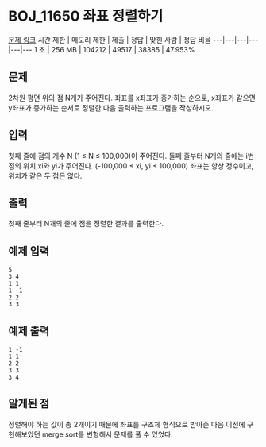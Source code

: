 # BOJ_11650 좌표 정렬하기
[문제 링크](https://www.acmicpc.net/problem/11650)
시간 제한 |	메모리 제한 |	제출 |	정답 |	맞힌 사람 |	정답 비율
---|---|---|---|---|---
1 초	| 256 MB |	104212 |	49517 |	38385 |	47.953%

## 문제
2차원 평면 위의 점 N개가 주어진다. 좌표를 x좌표가 증가하는 순으로, x좌표가 같으면 y좌표가 증가하는 순서로 정렬한 다음 출력하는 프로그램을 작성하시오.

## 입력
첫째 줄에 점의 개수 N (1 ≤ N ≤ 100,000)이 주어진다. 둘째 줄부터 N개의 줄에는 i번점의 위치 xi와 yi가 주어진다. (-100,000 ≤ xi, yi ≤ 100,000) 좌표는 항상 정수이고, 위치가 같은 두 점은 없다.

## 출력
첫째 줄부터 N개의 줄에 점을 정렬한 결과를 출력한다.

## 예제 입력
```
5
3 4
1 1
1 -1
2 2
3 3
```

## 예제 출력
```
1 -1
1 1
2 2
3 3
3 4
```

## 알게된 점
정렬해야 하는 값이 총 2개이기 때문에 좌표를 구조체 형식으로 받아준 다음 이전에 구현해보았던 merge sort를 변형해서 문제를 풀 수 있었다.
